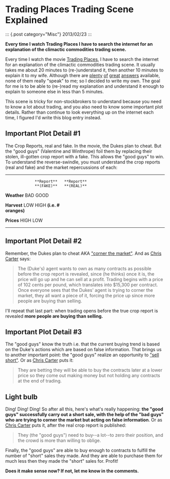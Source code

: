 # Trading Places Trading Scene Explained

::: {.post category="Misc"}
2013/02/23
:::

**Every time I watch Trading Places I have to search the internet for an
explanation of the climactic commodities trading scene.**

Every time I watch the movie [Trading
Places](http://www.imdb.com/title/tt0086465), I have to search the
internet for an explanation of the climactic commodities trading scene.
It usually takes me about 20 minutes to (re-)understand it, then another
10 minutes to explain it to my wife. Although there are
[plenty](http://www.wisebread.com/explaining-the-climax-scene-of-trading-places)
[of](http://www.popmodal.com/video/1277/Trading-Places-Final-Exchange-Scene-amp-Explanation)
[great](http://www.dangerouslogic.com/trading_places.html)
[answers](http://justurbanism.com/2011/03/26/how_the_trading_places_final_scene_works/)
available, none of them really \"speak\" to me; so I decided to write my
own. The goal for me is to be able to (re-)read my explanation and
understand it enough to explain to someone else in less than 5 minutes.

This scene is tricky for non-stockbrokers to understand because you need
to know a lot about trading, and you also need to know some important
plot details. Rather than continue to look everything up on the internet
each time, I figured I\'d write this blog entry instead.

## Important Plot Detail #1

The Crop Reports, real and fake. In the movie, the Dukes plan to cheat.
But the \"good guys\" (Valentine and Winthrope) foil them by replacing
their stolen, ill-gotten crop report with a fake. This allows the \"good
guys\" to win. To understand the reverse-swindle, you must understand
the crop reports (real and fake) and the market repercussions of each:

  -------------- ------------ ------------
                 **Report**   **Report**
                 **(FAKE)**   **(REAL)**

  **Weather**    BAD          GOOD

  **Harvest**    LOW          HIGH
  **(i.e. \#**                
  **oranges)**                

  **Prices**     HIGH         LOW
  -------------- ------------ ------------

## Important Plot Detail #2

Remember, the Dukes plan to cheat AKA [\"corner the
market\"](http://en.wikipedia.org/wiki/Cornering_the_market). And as
[Chris Carter](http://www.dangerouslogic.com/trading_places.html) says:

> The (Duke\'s) agent wants to own as many contracts as possible before
> the crop report is revealed, since (he thinks) once it is, the price
> will go up and he can sell at a profit. Trading begins with a price of
> 102 cents per pound, which translates into \$15,300 per contract. Once
> everyone sees that the Dukes\' agent is trying to corner the market,
> they all want a piece of it, forcing the price up since more people
> are buying than selling.

I\'ll repeat that last part: when trading opens before the true crop
report is revealed **more people are buying than selling.**

## Important Plot Detail #3

The \"good guys\" know the truth i.e. that the current buying trend is
based on the Duke\'s actions which are based on false information. That
brings us to another important point: the \"good guys\" realize an
opportunity to [\"sell
short\"](http://en.wikipedia.org/wiki/Short_%28finance%29). Or as [Chris
Carter](http://www.dangerouslogic.com/trading_places.html) puts it:

> They are betting they will be able to buy the contracts later at a
> lower price so they come out making money but not holding any
> contracts at the end of trading.

## Light bulb

Ding! Ding! Ding! So after all this, here\'s what\'s really happening:
**the \"good guys\" successfully carry out a short sale, with the help
of the \"bad guys\" who are trying to corner the market but acting on
false information**. Or as [Chris
Carter](http://www.dangerouslogic.com/trading_places.html) puts it,
after the real crop report is published:

> They (the \"good guys\") need to buy\--a lot\--to zero their position,
> and the crowd is more than willing to oblige.

Finally, the \"good guys\" are able to buy enough to contracts to
fulfill the number of \"short\" sales they made. And they are able to
purchase them for much less then they made the \"short\" sales for.
Profit!

**Does it make sense now? If not, let me know in the comments.**

